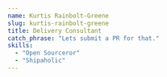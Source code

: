 ```yaml
---
name: Kurtis Rainbolt-Greene
slug: kurtis-rainbolt-greene
title: Delivery Consultant
catch_phrase: "Lets submit a PR for that."
skills:
  - "Open Sourceror"
  - "Shipaholic"
---
```

